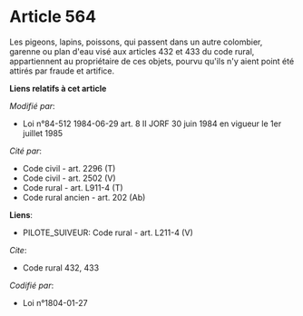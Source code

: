 # Article 564

Les pigeons, lapins, poissons, qui passent dans un autre colombier, garenne ou plan d'eau visé aux articles 432 et 433 du
code rural, appartiennent au propriétaire de ces objets, pourvu qu'ils n'y aient point été attirés par fraude et artifice.

**Liens relatifs à cet article**

_Modifié par_:

  - Loi n°84-512 1984-06-29 art. 8 II JORF 30 juin 1984 en vigueur le 1er juillet 1985

_Cité par_:

  - Code civil - art. 2296 (T)
  - Code civil - art. 2502 (V)
  - Code rural - art. L911-4 (T)
  - Code rural ancien - art. 202 (Ab)

**Liens**:

  - PILOTE_SUIVEUR: Code rural - art. L211-4 (V)

_Cite_:

  - Code rural 432, 433

_Codifié par_:

  - Loi n°1804-01-27
